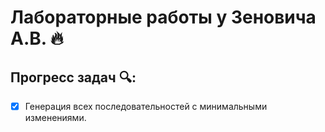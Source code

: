 # Лабораторные работы у Зеновича А.В. :fire:

## Прогресс задач 🔍:
- [x] Генерация всех последовательностей с минимальными изменениями.

